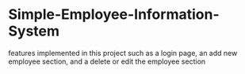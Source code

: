 # Simple-Employee-Information-System
features implemented in this project such as a login page, an add new employee section, and a delete or edit the employee section
